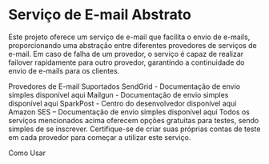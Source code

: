 # **Serviço de E-mail Abstrato**

Este projeto oferece um serviço de e-mail que facilita o envio de e-mails, proporcionando uma abstração entre diferentes provedores de serviços de e-mail. Em caso de falha de um provedor, o serviço é capaz de realizar failover rapidamente para outro provedor, garantindo a continuidade do envio de e-mails para os clientes.

Provedores de E-mail Suportados
SendGrid - Documentação de envio simples disponível aqui
Mailgun - Documentação de envio simples disponível aqui
SparkPost - Centro do desenvolvedor disponível aqui
Amazon SES – Documentação de envio simples disponível aqui
Todos os serviços mencionados acima oferecem opções gratuitas para testes, sendo simples de se inscrever. Certifique-se de criar suas próprias contas de teste em cada provedor para começar a utilizar este serviço.

Como Usar
